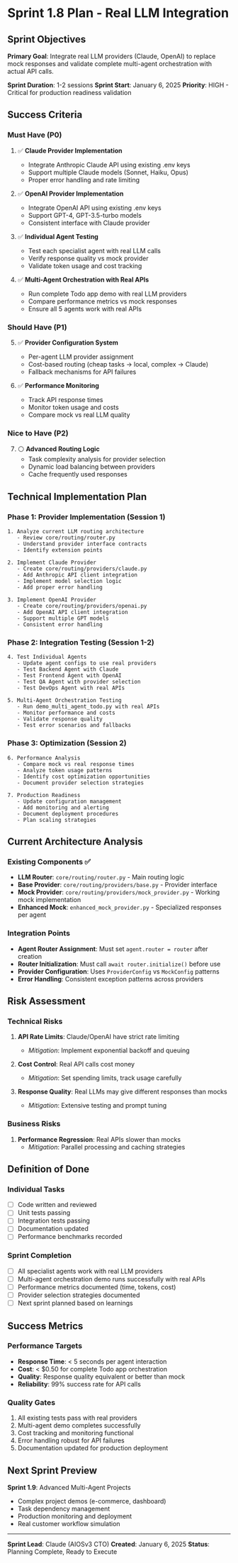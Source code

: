# Sprint 1.8 Plan - Real LLM Integration

## Sprint Objectives

**Primary Goal**: Integrate real LLM providers (Claude, OpenAI) to replace mock responses and validate complete multi-agent orchestration with actual API calls.

**Sprint Duration**: 1-2 sessions
**Sprint Start**: January 6, 2025
**Priority**: HIGH - Critical for production readiness validation

## Success Criteria

### Must Have (P0)
1. ✅ **Claude Provider Implementation**
   - Integrate Anthropic Claude API using existing .env keys
   - Support multiple Claude models (Sonnet, Haiku, Opus)
   - Proper error handling and rate limiting
   
2. ✅ **OpenAI Provider Implementation** 
   - Integrate OpenAI API using existing .env keys
   - Support GPT-4, GPT-3.5-turbo models
   - Consistent interface with Claude provider

3. ✅ **Individual Agent Testing**
   - Test each specialist agent with real LLM calls
   - Verify response quality vs mock provider
   - Validate token usage and cost tracking

4. ✅ **Multi-Agent Orchestration with Real APIs**
   - Run complete Todo app demo with real LLM providers
   - Compare performance metrics vs mock responses
   - Ensure all 5 agents work with real APIs

### Should Have (P1)
5. ✅ **Provider Configuration System**
   - Per-agent LLM provider assignment
   - Cost-based routing (cheap tasks → local, complex → Claude)
   - Fallback mechanisms for API failures

6. ✅ **Performance Monitoring**
   - Track API response times
   - Monitor token usage and costs
   - Compare mock vs real LLM quality

### Nice to Have (P2)
7. ⚪ **Advanced Routing Logic**
   - Task complexity analysis for provider selection
   - Dynamic load balancing between providers
   - Cache frequently used responses

## Technical Implementation Plan

### Phase 1: Provider Implementation (Session 1)
```
1. Analyze current LLM routing architecture
   - Review core/routing/router.py
   - Understand provider interface contracts
   - Identify extension points

2. Implement Claude Provider
   - Create core/routing/providers/claude.py
   - Add Anthropic API client integration
   - Implement model selection logic
   - Add proper error handling

3. Implement OpenAI Provider  
   - Create core/routing/providers/openai.py
   - Add OpenAI API client integration
   - Support multiple GPT models
   - Consistent error handling
```

### Phase 2: Integration Testing (Session 1-2)
```
4. Test Individual Agents
   - Update agent configs to use real providers
   - Test Backend Agent with Claude
   - Test Frontend Agent with OpenAI
   - Test QA Agent with provider selection
   - Test DevOps Agent with real APIs

5. Multi-Agent Orchestration Testing
   - Run demo_multi_agent_todo.py with real APIs
   - Monitor performance and costs
   - Validate response quality
   - Test error scenarios and fallbacks
```

### Phase 3: Optimization (Session 2)
```
6. Performance Analysis
   - Compare mock vs real response times
   - Analyze token usage patterns
   - Identify cost optimization opportunities
   - Document provider selection strategies

7. Production Readiness
   - Update configuration management
   - Add monitoring and alerting
   - Document deployment procedures
   - Plan scaling strategies
```

## Current Architecture Analysis

### Existing Components ✅
- **LLM Router**: `core/routing/router.py` - Main routing logic
- **Base Provider**: `core/routing/providers/base.py` - Provider interface
- **Mock Provider**: `core/routing/providers/mock_provider.py` - Working mock implementation
- **Enhanced Mock**: `enhanced_mock_provider.py` - Specialized responses per agent

### Integration Points
- **Agent Router Assignment**: Must set `agent.router = router` after creation
- **Router Initialization**: Must call `await router.initialize()` before use
- **Provider Configuration**: Uses `ProviderConfig` vs `MockConfig` patterns
- **Error Handling**: Consistent exception patterns across providers

## Risk Assessment

### Technical Risks
1. **API Rate Limits**: Claude/OpenAI have strict rate limiting
   - *Mitigation*: Implement exponential backoff and queuing
   
2. **Cost Control**: Real API calls cost money
   - *Mitigation*: Set spending limits, track usage carefully
   
3. **Response Quality**: Real LLMs may give different responses than mocks
   - *Mitigation*: Extensive testing and prompt tuning

### Business Risks
1. **Performance Regression**: Real APIs slower than mocks
   - *Mitigation*: Parallel processing and caching strategies

## Definition of Done

### Individual Tasks
- [ ] Code written and reviewed
- [ ] Unit tests passing  
- [ ] Integration tests passing
- [ ] Documentation updated
- [ ] Performance benchmarks recorded

### Sprint Completion
- [ ] All specialist agents work with real LLM providers
- [ ] Multi-agent orchestration demo runs successfully with real APIs
- [ ] Performance metrics documented (time, tokens, cost)
- [ ] Provider selection strategies documented
- [ ] Next sprint planned based on learnings

## Success Metrics

### Performance Targets
- **Response Time**: < 5 seconds per agent interaction
- **Cost**: < $0.50 for complete Todo app orchestration
- **Quality**: Response quality equivalent or better than mock
- **Reliability**: 99% success rate for API calls

### Quality Gates
1. All existing tests pass with real providers
2. Multi-agent demo completes successfully
3. Cost tracking and monitoring functional
4. Error handling robust for API failures
5. Documentation updated for production deployment

## Next Sprint Preview

**Sprint 1.9**: Advanced Multi-Agent Projects
- Complex project demos (e-commerce, dashboard)
- Task dependency management
- Production monitoring and deployment
- Real customer workflow simulation

---

**Sprint Lead**: Claude (AIOSv3 CTO)
**Created**: January 6, 2025
**Status**: Planning Complete, Ready to Execute